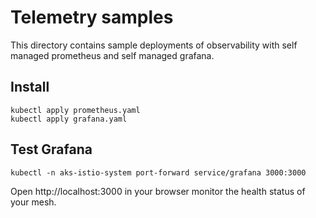 # Telemetry samples

This directory contains sample deployments of observability with self managed prometheus and self managed grafana.

## Install

```shell
kubectl apply prometheus.yaml
kubectl apply grafana.yaml
```

## Test Grafana

```shell
kubectl -n aks-istio-system port-forward service/grafana 3000:3000
```

Open http://localhost:3000 in your browser monitor the health status of your mesh.
